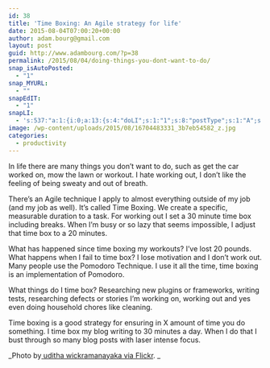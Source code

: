 ```yaml
---
id: 38
title: 'Time Boxing: An Agile strategy for life'
date: 2015-08-04T07:00:20+00:00
author: adam.bourg@gmail.com
layout: post
guid: http://www.adambourg.com/?p=38
permalink: /2015/08/04/doing-things-you-dont-want-to-do/
snap_isAutoPosted:
  - "1"
snap_MYURL:
  - ""
snapEdIT:
  - "1"
snapLI:
  - 's:537:"a:1:{i:0;a:13:{s:4:"doLI";s:1:"1";s:8:"postType";s:1:"A";s:10:"SNAPformat";s:41:"New post has been published on %SITENAME%";s:11:"SNAPformatT";s:18:"New Post - %TITLE%";s:9:"isAutoImg";s:1:"A";s:8:"imgToUse";s:0:"";s:9:"isAutoURL";s:1:"A";s:8:"urlToUse";s:0:"";s:11:"isPrePosted";s:1:"1";s:8:"isPosted";s:1:"1";s:4:"pgID";s:19:"6034236659975938048";s:7:"postURL";s:124:"https://www.linkedin.com/updates?discuss=&amp;scope=24020705&amp;stype=M&amp;topic=6034236659975938048&amp;type=U&amp;a=fUfB";s:5:"pDate";s:19:"2015-08-04 07:42:10";}}";'
image: /wp-content/uploads/2015/08/16704483331_3b7eb54582_z.jpg
categories:
  - productivity
---
```

In life there are many things you don&#8217;t want to do, such as get the car worked on, mow the lawn or workout. I hate working out, I don&#8217;t like the feeling of being sweaty and out of breath.<!--more-->

There&#8217;s an Agile technique I apply to almost everything outside of my job (and my job as well). It&#8217;s called Time Boxing. We create a specific, measurable duration to a task. For working out I set a 30 minute time box including breaks. When I&#8217;m busy or so lazy that seems impossible, I adjust that time box to a 20 minutes.

What has happened since time boxing my workouts? I&#8217;ve lost 20 pounds. What happens when I fail to time box? I lose motivation and I don&#8217;t work out. Many people use the Pomodoro Technique. I use it all the time, time boxing is an implementation of Pomodoro.

What things do I time box? Researching new plugins or frameworks, writing tests, researching defects or stories I&#8217;m working on, working out and yes even doing household chores like cleaning.

Time boxing is a good strategy for ensuring in X amount of time you do something. I time box my blog writing to 30 minutes a day. When I do that I bust through so many blog posts with laser intense focus.

_Photo by<a href="https://www.flickr.com/photos/126915310@N08/16704483331/in/photolist-rs7QVi-biWKFi-s9t4eb-sbHMwc-7ndGEZ-8bHwZj-t2prLG-8ys6Hs-5nabMc-632Ye5-84Hbyx-uoGiwg-fUD1n7-93GPYw-5UWd3Z-8SKyHC-gfQENA-88G64K-7vwVR3-s3MCyZ-beNdRB-aFiJn4-5D9PCB-9hqYEW-7iEZpV-7Xs6Km-c5NLkh-aMWSAZ-bjzsrC-3JSVQ-b3bgCT-4qYqHH-6unruA-8nad23-93SgKQ-a4TPVd-6cEZ55-Ma2kX-6uGWje-7xcstJ-fMkmqT-tX9XdK-mLTYN7-6rdRKG-Qnti6-9gzp9Y-dx9xzo-c9Kytb-pPZByQ-biWcFT" target="_blank"> uditha wickramanayaka via Flickr</a>. _

<div data-animation="no-animation" data-icons-animation="no-animation" data-overlay="" data-change-size="" data-button-size="1" style="font-size:1em;display:none;" class="supsystic-social-sharing supsystic-social-sharing-package-flat supsystic-social-sharing-content supsystic-social-sharing-content-align-center">
  <a class="social-sharing-button sharer-flat sharer-flat-1 counter-standard without-counter mail" target="_blank" title="Mail" href="#" data-nid="16" data-pid="1" data-post-id="38" data-url="http://www.adambourg.com/wp-admin/admin-ajax.php" data-action="" rel="nofollow"><i class="fa fa-fw fa-paper-plane"></i>

  <div class="counter-wrap standard">
    <span class="counter"></span>
  </div></a>

  <a class="social-sharing-button sharer-flat sharer-flat-1 counter-standard without-counter facebook" target="_blank" title="Facebook" href="http://www.facebook.com/sharer.php?u=http%3A%2F%2Fwww.adambourg.com%2F2015%2F08%2F04%2Fdoing-things-you-dont-want-to-do%2F" data-nid="1" data-pid="1" data-post-id="38" data-url="http://www.adambourg.com/wp-admin/admin-ajax.php" data-action="" rel="nofollow"><i class="fa fa-fw fa-facebook"></i>

  <div class="counter-wrap standard">
    <span class="counter"></span>
  </div></a>

  <a class="social-sharing-button sharer-flat sharer-flat-1 counter-standard without-counter twitter" target="_blank" title="Twitter" href="https://twitter.com/share?url=http%3A%2F%2Fwww.adambourg.com%2F2015%2F08%2F04%2Fdoing-things-you-dont-want-to-do%2F&text=Time+Boxing%3A+An+Agile+strategy+for+life" data-nid="2" data-pid="1" data-post-id="38" data-url="http://www.adambourg.com/wp-admin/admin-ajax.php" data-action="" rel="nofollow"><i class="fa fa-fw fa-twitter"></i>

  <div class="counter-wrap standard">
    <span class="counter"></span>
  </div></a>

  <a class="social-sharing-button sharer-flat sharer-flat-1 counter-standard without-counter linkedin" target="_blank" title="Linkedin" href="https://www.linkedin.com/shareArticle?mini=true&title=Time+Boxing%3A+An+Agile+strategy+for+life&url=http%3A%2F%2Fwww.adambourg.com%2F2015%2F08%2F04%2Fdoing-things-you-dont-want-to-do%2F" data-nid="13" data-pid="1" data-post-id="38" data-url="http://www.adambourg.com/wp-admin/admin-ajax.php" data-action="" rel="nofollow"><i class="fa fa-fw fa-linkedin"></i>

  <div class="counter-wrap standard">
    <span class="counter"></span>
  </div></a>

  <a class="social-sharing-button sharer-flat sharer-flat-1 counter-standard without-counter reddit" target="_blank" title="Reddit" href="http://reddit.com/submit?url=http%3A%2F%2Fwww.adambourg.com%2F2015%2F08%2F04%2Fdoing-things-you-dont-want-to-do%2F&title=Time+Boxing%3A+An+Agile+strategy+for+life" data-nid="6" data-pid="1" data-post-id="38" data-url="http://www.adambourg.com/wp-admin/admin-ajax.php" data-action="" rel="nofollow"><i class="fa fa-fw fa-reddit"></i>

  <div class="counter-wrap standard">
    <span class="counter"></span>
  </div></a>
</div>
